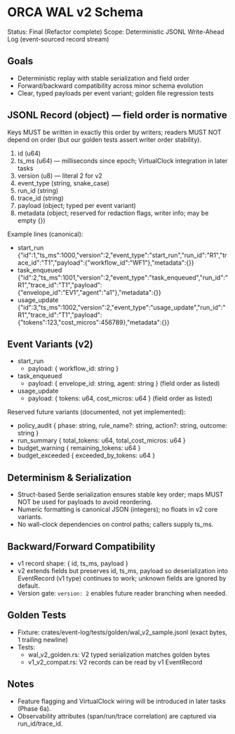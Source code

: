 # ORCA WAL v2 Schema

Status: Final (Refactor complete)
Scope: Deterministic JSONL Write-Ahead Log (event-sourced record stream)

## Goals
- Deterministic replay with stable serialization and field order
- Forward/backward compatibility across minor schema evolution
- Clear, typed payloads per event variant; golden file regression tests

## JSONL Record (object) — field order is normative
Keys MUST be written in exactly this order by writers; readers MUST NOT depend on
order (but our golden tests assert writer order stability).

1. id (u64)
2. ts_ms (u64) — milliseconds since epoch; VirtualClock integration in later tasks
3. version (u8) — literal 2 for v2
4. event_type (string, snake_case)
5. run_id (string)
6. trace_id (string)
7. payload (object; typed per event variant)
8. metadata (object; reserved for redaction flags, writer info; may be empty {})

Example lines (canonical):
- start_run
  {"id":1,"ts_ms":1000,"version":2,"event_type":"start_run","run_id":"R1","trace_id":"T1","payload":{"workflow_id":"WF1"},"metadata":{}}
- task_enqueued
  {"id":2,"ts_ms":1001,"version":2,"event_type":"task_enqueued","run_id":"R1","trace_id":"T1","payload":{"envelope_id":"EV1","agent":"a1"},"metadata":{}}
- usage_update
  {"id":3,"ts_ms":1002,"version":2,"event_type":"usage_update","run_id":"R1","trace_id":"T1","payload":{"tokens":123,"cost_micros":456789},"metadata":{}}

## Event Variants (v2)
- start_run
  - payload: { workflow_id: string }
- task_enqueued
  - payload: { envelope_id: string, agent: string } (field order as listed)
- usage_update
  - payload: { tokens: u64, cost_micros: u64 } (field order as listed)

Reserved future variants (documented, not yet implemented):
- policy_audit { phase: string, rule_name?: string, action?: string, outcome: string }
- run_summary { total_tokens: u64, total_cost_micros: u64 }
- budget_warning { remaining_tokens: u64 }
- budget_exceeded { exceeded_by_tokens: u64 }

## Determinism & Serialization
- Struct-based Serde serialization ensures stable key order; maps MUST NOT be used for
  payloads to avoid reordering.
- Numeric formatting is canonical JSON (integers); no floats in v2 core variants.
- No wall-clock dependencies on control paths; callers supply ts_ms.

## Backward/Forward Compatibility
- v1 record shape: { id, ts_ms, payload }
- v2 extends fields but preserves id, ts_ms, payload so deserialization into
  EventRecord<Value> (v1 type) continues to work; unknown fields are ignored by default.
- Version gate: `version: 2` enables future reader branching when needed.

## Golden Tests
- Fixture: crates/event-log/tests/golden/wal_v2_sample.jsonl (exact bytes, 1 trailing newline)
- Tests:
  - wal_v2_golden.rs: V2 typed serialization matches golden bytes
  - v1_v2_compat.rs: V2 records can be read by v1 EventRecord<Value>

## Notes
- Feature flagging and VirtualClock wiring will be introduced in later tasks (Phase 6a).
- Observability attributes (span/run/trace correlation) are captured via run_id/trace_id.

